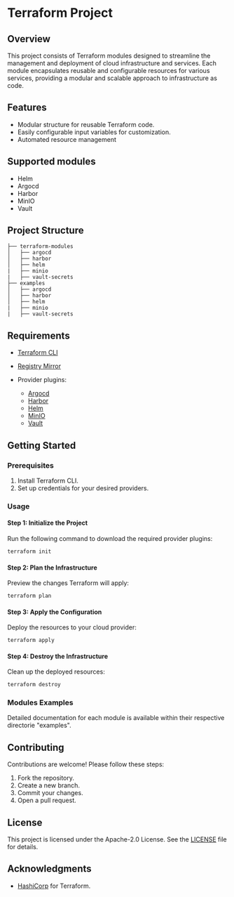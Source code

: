 # Terraform Project

## Overview

This project consists of Terraform modules designed to streamline the management and deployment of cloud infrastructure and services. Each module encapsulates reusable and configurable resources for various services, providing a modular and scalable approach to infrastructure as code.

## Features

- Modular structure for reusable Terraform code.
- Easily configurable input variables for customization.
- Automated resource management

## Supported modules

- Helm
- Argocd
- Harbor
- MinIO
- Vault

## Project Structure

```plaintext
├── terraform-modules
│   ├── argocd
│   ├── harbor
│   ├── helm
|   ├── minio
|   ├── vault-secrets
├── examples
│   ├── argocd
│   ├── harbor
│   ├── helm
|   ├── minio
|   ├── vault-secrets
```

## Requirements

- [Terraform CLI](https://developer.hashicorp.com/terraform/downloads)
- [Registry Mirror](https://docs.comcloud.xyz)

- Provider plugins:
  - [Argocd](https://registry.terraform.io/providers/argoproj-labs/argocd/latest)
  - [Harbor](https://registry.terraform.io/providers/goharbor/harbor/latest)
  - [Helm](https://registry.terraform.io/providers/hashicorp/helm/latest)
  - [MinIO](https://registry.terraform.io/providers/aminueza/minio/latest)
  - [Vault](https://registry.terraform.io/providers/hashicorp/vault/latest)

## Getting Started

### Prerequisites

1. Install Terraform CLI.
2. Set up credentials for your desired providers.

### Usage

#### Step 1: Initialize the Project

Run the following command to download the required provider plugins:

```bash
terraform init
```

#### Step 2: Plan the Infrastructure

Preview the changes Terraform will apply:

```bash
terraform plan
```

#### Step 3: Apply the Configuration

Deploy the resources to your cloud provider:

```bash
terraform apply
```

#### Step 4: Destroy the Infrastructure

Clean up the deployed resources:

```bash
terraform destroy
```

### Modules Examples

Detailed documentation for each module is available within their respective directorie "examples".

## Contributing

Contributions are welcome! Please follow these steps:

1. Fork the repository.
2. Create a new branch.
3. Commit your changes.
4. Open a pull request.

## License

This project is licensed under the Apache-2.0 License. See the [LICENSE](LICENSE) file for details.

## Acknowledgments

- [HashiCorp](https://www.hashicorp.com/) for Terraform.
